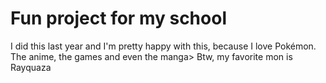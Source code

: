 <h1>Fun project for my school</h1>
<p>I did this last year and I'm pretty happy with this, because I love Pokémon. The anime, the games and even the manga> Btw, my favorite mon is Rayquaza</p>

